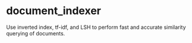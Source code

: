 # document_indexer
Use inverted index, tf-idf, and LSH to perform fast and accurate similarity querying of documents.
